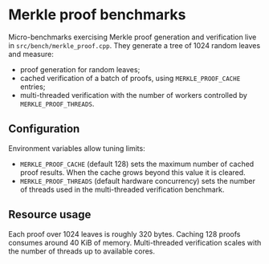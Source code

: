 # Merkle proof benchmarks

Micro-benchmarks exercising Merkle proof generation and verification live in
`src/bench/merkle_proof.cpp`. They generate a tree of 1024 random leaves and
measure:

* proof generation for random leaves;
* cached verification of a batch of proofs, using `MERKLE_PROOF_CACHE` entries;
* multi-threaded verification with the number of workers controlled by
  `MERKLE_PROOF_THREADS`.

## Configuration

Environment variables allow tuning limits:

* `MERKLE_PROOF_CACHE` (default 128) sets the maximum number of cached proof
  results. When the cache grows beyond this value it is cleared.
* `MERKLE_PROOF_THREADS` (default hardware concurrency) sets the number of
  threads used in the multi-threaded verification benchmark.

## Resource usage

Each proof over 1024 leaves is roughly 320 bytes. Caching 128 proofs consumes
around 40&nbsp;KiB of memory. Multi-threaded verification scales with the number of
threads up to available cores.
